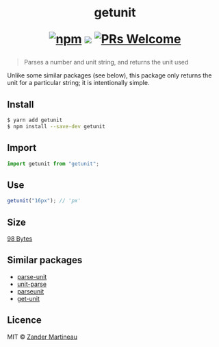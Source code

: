 <h1 align="center">
  getunit

[![npm](https://img.shields.io/npm/v/getunit.svg?style=flat-square)](https://www.npmjs.com/package/getunit)
![](https://img.shields.io/badge/licence-MIT-blue.svg?style=flat-square)
[![PRs Welcome](https://img.shields.io/badge/PRs-welcome-brightgreen.svg?style=flat-square)](http://makeapullrequest.com)

</h1>

> Parses a number and unit string, and returns the unit used

Unlike some similar packages (see below), this package only returns the unit for a particular string; it is intentionally simple.

## Install

```sh
$ yarn add getunit
$ npm install --save-dev getunit
```

## Import

```js
import getunit from "getunit";
```

## Use

```js
getunit("16px"); // 'px'
```

## Size

[98 Bytes](https://bundlephobia.com/result?p=getunit)

## Similar packages

- [parse-unit](https://github.com/mattdesl/parse-unit)
- [unit-parse](https://github.com/centagon/unit-parse)
- [parseunit](https://github.com/ThomWright/parseunit)
- [get-unit](https://github.com/arthurvr/get-unit)

## Licence

MIT &copy; [Zander Martineau](https://zander.wtf)
